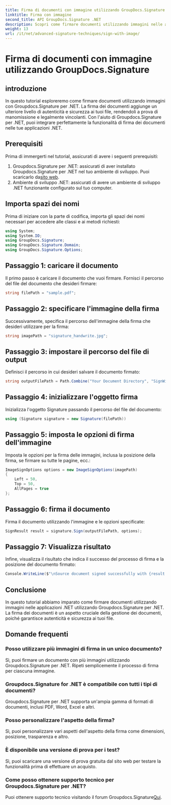 ```yaml
---
title: Firma di documenti con immagine utilizzando GroupDocs.Signature
linktitle: Firma con immagine
second_title: API GroupDocs.Signature .NET
description: Scopri come firmare documenti utilizzando immagini nelle applicazioni .NET con Groupdocs.Signature per .NET. Migliora facilmente la sicurezza e l'autenticità dei documenti.
weight: 13
url: /it/net/advanced-signature-techniques/sign-with-image/
---
```


# Firma di documenti con immagine utilizzando GroupDocs.Signature

## introduzione
In questo tutorial esploreremo come firmare documenti utilizzando immagini con Groupdocs.Signature per .NET. La firma dei documenti aggiunge un ulteriore livello di autenticità e sicurezza ai tuoi file, rendendoli a prova di manomissione e legalmente vincolanti. Con l'aiuto di Groupdocs.Signature per .NET, puoi integrare perfettamente la funzionalità di firma dei documenti nelle tue applicazioni .NET.
## Prerequisiti
Prima di immergerti nel tutorial, assicurati di avere i seguenti prerequisiti:
1.  Groupdocs.Signature per .NET: assicurati di aver installato Groupdocs.Signature per .NET nel tuo ambiente di sviluppo. Puoi scaricarlo da[sito web](https://releases.groupdocs.com/signature/net/).
2. Ambiente di sviluppo .NET: assicurati di avere un ambiente di sviluppo .NET funzionante configurato sul tuo computer.

## Importa spazi dei nomi
Prima di iniziare con la parte di codifica, importa gli spazi dei nomi necessari per accedere alle classi e ai metodi richiesti:
```csharp
using System;
using System.IO;
using GroupDocs.Signature;
using GroupDocs.Signature.Domain;
using GroupDocs.Signature.Options;
```
## Passaggio 1: caricare il documento
Il primo passo è caricare il documento che vuoi firmare. Fornisci il percorso del file del documento che desideri firmare:
```csharp
string filePath = "sample.pdf";
```
## Passaggio 2: specificare l'immagine della firma
Successivamente, specifica il percorso dell'immagine della firma che desideri utilizzare per la firma:
```csharp
string imagePath = "signature_handwrite.jpg";
```
## Passaggio 3: impostare il percorso del file di output
Definisci il percorso in cui desideri salvare il documento firmato:
```csharp
string outputFilePath = Path.Combine("Your Document Directory", "SignWithImage", fileName);
```
## Passaggio 4: inizializzare l'oggetto firma
Inizializza l'oggetto Signature passando il percorso del file del documento:
```csharp
using (Signature signature = new Signature(filePath))
```
## Passaggio 5: imposta le opzioni di firma dell'immagine
Imposta le opzioni per la firma delle immagini, inclusa la posizione della firma, se firmare su tutte le pagine, ecc.:
```csharp
ImageSignOptions options = new ImageSignOptions(imagePath)
{
    Left = 50,
    Top = 50,
    AllPages = true
};
```
## Passaggio 6: firma il documento
Firma il documento utilizzando l'immagine e le opzioni specificate:
```csharp
SignResult result = signature.Sign(outputFilePath, options);
```
## Passaggio 7: Visualizza risultato
Infine, visualizza il risultato che indica il successo del processo di firma e la posizione del documento firmato:
```csharp
Console.WriteLine($"\nSource document signed successfully with {result.Succeeded.Count} signature(s).\nFile saved at {outputFilePath}.");
```

## Conclusione
In questo tutorial abbiamo imparato come firmare documenti utilizzando immagini nelle applicazioni .NET utilizzando Groupdocs.Signature per .NET. La firma dei documenti è un aspetto cruciale della gestione dei documenti, poiché garantisce autenticità e sicurezza ai tuoi file.
## Domande frequenti
### Posso utilizzare più immagini di firma in un unico documento?
Sì, puoi firmare un documento con più immagini utilizzando Groupdocs.Signature per .NET. Ripeti semplicemente il processo di firma per ciascuna immagine.
### Groupdocs.Signature for .NET è compatibile con tutti i tipi di documenti?
Groupdocs.Signature per .NET supporta un'ampia gamma di formati di documenti, inclusi PDF, Word, Excel e altri.
### Posso personalizzare l'aspetto della firma?
Sì, puoi personalizzare vari aspetti dell'aspetto della firma come dimensioni, posizione, trasparenza e altro.
### È disponibile una versione di prova per i test?
Sì, puoi scaricare una versione di prova gratuita dal sito web per testare la funzionalità prima di effettuare un acquisto.
### Come posso ottenere supporto tecnico per Groupdocs.Signature per .NET?
 Puoi ottenere supporto tecnico visitando il forum Groupdocs.Signature[Qui](https://forum.groupdocs.com/c/signature/13).